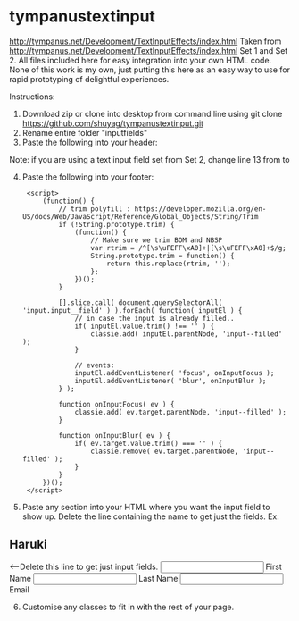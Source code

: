 # tympanustextinput
http://tympanus.net/Development/TextInputEffects/index.html
Taken from http://tympanus.net/Development/TextInputEffects/index.html Set 1 and Set 2. All files included here for easy integration into your own HTML code. None of this work is my own, just putting this here as an easy way to use for rapid prototyping of delightful experiences. 

Instructions:
1) Download zip or clone into desktop from command line using git clone https://github.com/shuyag/tympanustextinput.git
2) Rename entire folder "inputfields"
3) Paste the following into your header: 

<link rel="stylesheet" type="text/css" href="inputfields/css/normalize.css" />
		<link rel="stylesheet" type="text/css" href="inputfields/fonts/font-awesome-4.2.0/css/font-awesome.min.css" />
		<link rel="stylesheet" type="text/css" href="inputfields/css/demo.css" />
		<link rel="stylesheet" type="text/css" href="inputfields/css/set1.css" />


<script type="text/javascript">
var _gaq = _gaq || [];
_gaq.push(['_setAccount', 'UA-7243260-2']);
_gaq.push(['_trackPageview']);
(function() {
var ga = document.createElement('script'); ga.type = 'text/javascript'; ga.async = true;
ga.src = ('https:' == document.location.protocol ? 'https://ssl' : 'http://www') + '.google-analytics.com/ga.js';
var s = document.getElementsByTagName('script')[0]; s.parentNode.insertBefore(ga, s);
})();
</script>

Note: if you are using a text input field set from Set 2, change line 13 from 
		<link rel="stylesheet" type="text/css" href="inputfields/css/set1.css" />
to
		<link rel="stylesheet" type="text/css" href="inputfields/css/set2.css" />
		
4) Paste the following into your footer: 

    <script src="js/classie.js"></script>
		<script>
			(function() {
				// trim polyfill : https://developer.mozilla.org/en-US/docs/Web/JavaScript/Reference/Global_Objects/String/Trim
				if (!String.prototype.trim) {
					(function() {
						// Make sure we trim BOM and NBSP
						var rtrim = /^[\s\uFEFF\xA0]+|[\s\uFEFF\xA0]+$/g;
						String.prototype.trim = function() {
							return this.replace(rtrim, '');
						};
					})();
				}

				[].slice.call( document.querySelectorAll( 'input.input__field' ) ).forEach( function( inputEl ) {
					// in case the input is already filled..
					if( inputEl.value.trim() !== '' ) {
						classie.add( inputEl.parentNode, 'input--filled' );
					}

					// events:
					inputEl.addEventListener( 'focus', onInputFocus );
					inputEl.addEventListener( 'blur', onInputBlur );
				} );

				function onInputFocus( ev ) {
					classie.add( ev.target.parentNode, 'input--filled' );
				}

				function onInputBlur( ev ) {
					if( ev.target.value.trim() === '' ) {
						classie.remove( ev.target.parentNode, 'input--filled' );
					}
				}
			})();
		</script>

5) Paste any section into your HTML where you want the input field to show up. Delete the line containing the name to get just the fields. 
Ex: 
<section class="content bgcolor-1">
				<h2 class="nomargin-bottom">Haruki</h2> <--Delete this line to get just input fields.
				<span class="input input--haruki">
					<input class="input__field input__field--haruki" type="text" id="input-1" />
					<label class="input__label input__label--haruki" for="input-1">
						<span class="input__label-content input__label-content--haruki">First Name</span>
					</label>
				</span>
				<span class="input input--haruki">
					<input class="input__field input__field--haruki" type="text" id="input-2" />
					<label class="input__label input__label--haruki" for="input-2">
						<span class="input__label-content input__label-content--haruki">Last Name</span>
					</label>
				</span>
				<span class="input input--haruki">
					<input class="input__field input__field--haruki" type="text" id="input-3" />
					<label class="input__label input__label--haruki" for="input-3">
						<span class="input__label-content input__label-content--haruki">Email</span>
					</label>
				</span>
			</section>
			
6) Customise any classes to fit in with the rest of your page.

